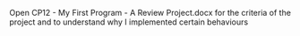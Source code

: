 Open CP12 - My First Program - A Review Project.docx for the criteria of the project and to understand why I implemented certain behaviours
